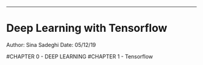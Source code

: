 --------------------------------------------------------------
# Deep Learning with Tensorflow
Author: Sina Sadeghi
Date: 05/12/19

#CHAPTER 0 - DEEP LEARNING
#CHAPTER 1 - Tensorflow
